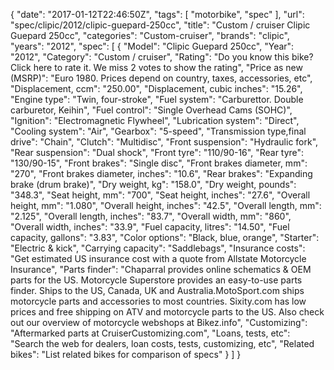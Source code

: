 {
    "date": "2017-01-12T22:46:50Z",
    "tags": [
        "motorbike",
        "spec"
    ],
    "url": "spec\/clipic\/2012\/clipic-guepard-250cc",
    "title": "Custom \/ cruiser Clipic Guepard 250cc",
    "categories": "Custom-cruiser",
    "brands": "clipic",
    "years": "2012",
    "spec": [
        {
            "Model": "Clipic Guepard 250cc",
            "Year": "2012",
            "Category": "Custom \/ cruiser",
            "Rating": "Do you know this bike?Click here to rate it. We miss 2 votes to show the rating",
            "Price as new (MSRP)": "Euro 1980.  Prices depend on country, taxes, accessories, etc",
            "Displacement, ccm": "250.00",
            "Displacement, cubic inches": "15.26",
            "Engine type": "Twin, four-stroke",
            "Fuel system": "Carburettor. Double carburetor, Keihin",
            "Fuel control": "Single Overhead Cams (SOHC)",
            "Ignition": "Electromagnetic Flywheel",
            "Lubrication system": "Direct",
            "Cooling system": "Air",
            "Gearbox": "5-speed",
            "Transmission type,final drive": "Chain",
            "Clutch": "Multidisc",
            "Front suspension": "Hydraulic fork",
            "Rear suspension": "Dual shock",
            "Front tyre": "110\/90-16",
            "Rear tyre": "130\/90-15",
            "Front brakes": "Single disc",
            "Front brakes diameter, mm": "270",
            "Front brakes diameter, inches": "10.6",
            "Rear brakes": "Expanding brake (drum brake)",
            "Dry weight, kg": "158.0",
            "Dry weight, pounds": "348.3",
            "Seat height, mm": "700",
            "Seat height, inches": "27.6",
            "Overall height, mm": "1.080",
            "Overall height, inches": "42.5",
            "Overall length, mm": "2.125",
            "Overall length, inches": "83.7",
            "Overall width, mm": "860",
            "Overall width, inches": "33.9",
            "Fuel capacity, litres": "14.50",
            "Fuel capacity, gallons": "3.83",
            "Color options": "Black, blue, orange",
            "Starter": "Electric & kick",
            "Carrying capacity": "Saddlebags",
            "Insurance costs": "Get estimated US insurance cost with a quote from Allstate Motorcycle Insurance",
            "Parts finder": "Chaparral provides online schematics & OEM parts for the US.   Motorcycle Superstore provides an easy-to-use parts finder. Ships to the US, Canada, UK and Australia.MotoSport.com ships motorcycle parts and accessories to most countries.    Sixity.com has low prices and free shipping on ATV and motorcycle parts to the US. Also check out our overview of motorcycle webshops at Bikez.info",
            "Customizing": "Aftermarked parts at CruiserCustomizing.com",
            "Loans, tests, etc": "Search the web for dealers, loan costs, tests, customizing, etc",
            "Related bikes": "List related bikes for comparison of specs"
        }
    ]
}